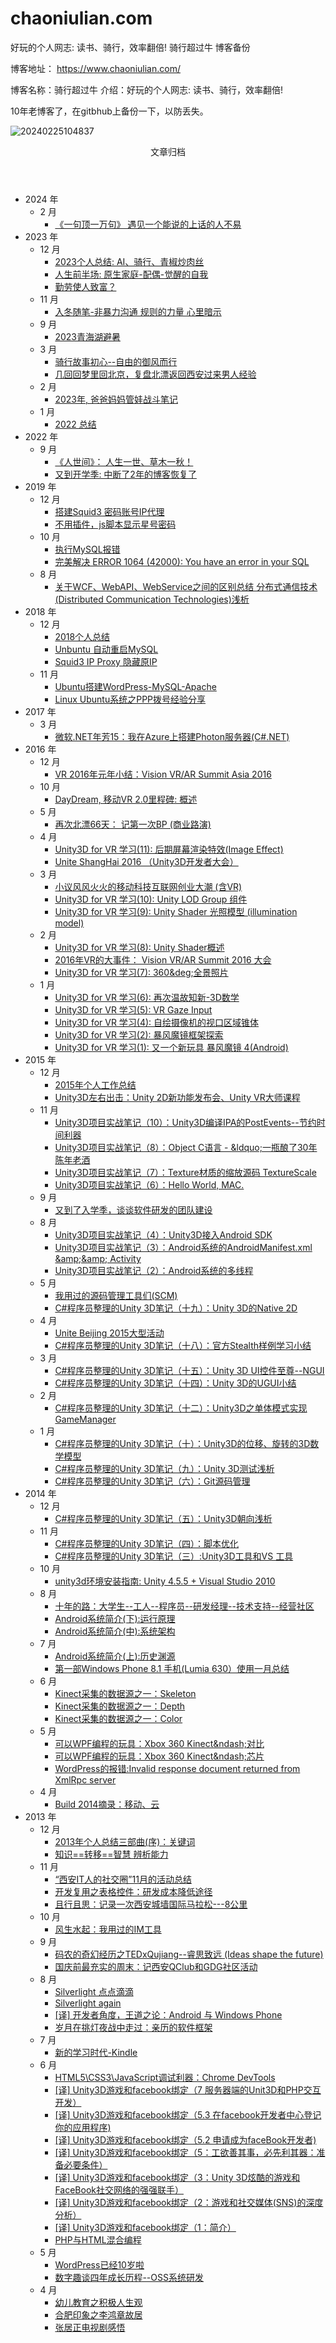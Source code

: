 # chaoniulian.com
好玩的个人网志: 读书、骑行，效率翻倍!     骑行超过牛 博客备份


博客地址：
https://www.chaoniulian.com/

博客名称：骑行超过牛
介绍：好玩的个人网志: 读书、骑行，效率翻倍!



10年老博客了，在gitbhub上备份一下，以防丢失。

![20240225104837](https://pic.spyspider.com/quantdao/${fileName}20240225104837.png?imageslim)


<div id="content" role="main">
<header class="archive-header">
<p class="archive-title">文章归档</p>
</header>
<div class="entry-content">
<ul>
<li>2024 年
<ul>
<li>2 月
<ul>
<li><a href="https://www.chaoniulian.com/blog/chat.html">《一句顶一万句》 遇见一个能说的上话的人不易</a>
</li>
</ul>
</li>
</ul>
</li>
<li>2023 年
<ul>
<li>12 月
<ul>
<li><a href="https://www.chaoniulian.com/blog/2023.html">2023个人总结: AI、骑行、青椒炒肉丝</a>
</li>
<li><a href="https://www.chaoniulian.com/blog/42years.html">人生前半场: 原生家庭-配偶-觉醒的自我</a>
</li>
<li><a href="https://www.chaoniulian.com/blog/better-life.html">勤劳使人致富？</a>
</li>
</ul>
</li>
<li>11 月
<ul>
<li><a href="https://www.chaoniulian.com/blog/love-child.html">入冬随笔-非暴力沟通 规则的力量 心里暗示</a>
</li>
</ul>
</li>
<li>9 月
<ul>
<li><a href="https://www.chaoniulian.com/blog/bike-qinghaihu.html">2023青海湖避暑</a>
</li>
</ul>
</li>
<li>3 月
<ul>
<li><a href="https://www.chaoniulian.com/blog/bike.html">骑行故事初心--自由的御风而行</a>
</li>
<li><a href="https://www.chaoniulian.com/blog/beijing.html">几回回梦里回北京，复盘北漂返回西安过来男人经验</a>
</li>
</ul>
</li>
<li>2 月
<ul>
<li><a href="https://www.chaoniulian.com/blog/2023-2son.html">2023年, 爸爸妈妈管娃战斗笔记</a>
</li>
</ul>
</li>
<li>1 月
<ul>
<li><a href="https://www.chaoniulian.com/blog/2022.html">2022 总结</a>
</li>
</ul>
</li>
</ul>
</li>
<li>2022 年
<ul>
<li>9 月
<ul>
<li><a href="https://www.chaoniulian.com/blog/A-Lifelong-Journey.html">《人世间》： 人生一世、草木一秋！</a>
</li>
<li><a href="https://www.chaoniulian.com/blog/2022-again.html">又到开学季: 中断了2年的博客恢复了</a>
</li>
</ul>
</li>
</ul>
</li>
<li>2019 年
<ul>
<li>12 月
<ul>
<li><a href="https://www.chaoniulian.com/blog/squid-setup-1-2-3.html">搭建Squid3 密码账号IP代理</a>
</li>
<li><a href="https://www.chaoniulian.com/blog/show-password-only-js.html">不用插件，js脚本显示星号密码</a>
</li>
</ul>
</li>
<li>10 月
<ul>
<li><a href="https://www.chaoniulian.com/blog/create-tablewp-zrz-order.html">执行MySQL报错</a>
</li>
<li><a href="https://www.chaoniulian.com/blog/you-have-an-error-in-your-sql.html">完美解决 ERROR 1064 (42000): You have an error in your SQL</a>
</li>
</ul>
</li>
<li>8 月
<ul>
<li><a href="https://www.chaoniulian.com/blog/distributed-communication-technologies.html">关于WCF、WebAPI、WebService之间的区别总结 分布式通信技术(Distributed Communication Technologies)浅析</a>
</li>
</ul>
</li>
</ul>
</li>
<li>2018 年
<ul>
<li>12 月
<ul>
<li><a href="https://www.chaoniulian.com/blog/2018-2.html">2018个人总结</a>
</li>
<li><a href="https://www.chaoniulian.com/blog/unbuntu-restart-mysql.html">Unbuntu 自动重启MySQL</a>
</li>
<li><a href="https://www.chaoniulian.com/blog/squid3-ipproxy-hideip.html">Squid3 IP Proxy 隐藏原IP</a>
</li>
</ul>
</li>
<li>11 月
<ul>
<li><a href="https://www.chaoniulian.com/blog/ubuntuwordpress-mysql-apache.html">Ubuntu搭建WordPress-MySQL-Apache</a>
</li>
<li><a href="https://www.chaoniulian.com/blog/linux_ubuntu_ppp.html">Linux Ubuntu系统之PPP拨号经验分享</a>
</li>
</ul>
</li>
</ul>
</li>
<li>2017 年
<ul>
<li>3 月
<ul>
<li><a href="https://www.chaoniulian.com/blog/photononazure.html">微软.NET年芳15：我在Azure上搭建Photon服务器(C#.NET)</a>
</li>
</ul>
</li>
</ul>
</li>
<li>2016 年
<ul>
<li>12 月
<ul>
<li><a href="https://www.chaoniulian.com/blog/visionvr_ar_summit_asia2016.html">VR 2016年元年小结：Vision VR/AR Summit Asia 2016</a>
</li>
</ul>
</li>
<li>10 月
<ul>
<li><a href="https://www.chaoniulian.com/blog/daydream.html">DayDream, 移动VR 2.0里程碑: 概述</a>
</li>
</ul>
</li>
<li>5 月
<ul>
<li><a href="https://www.chaoniulian.com/blog/longvr.html">再次北漂66天： 记第一次BP (商业路演)</a>
</li>
</ul>
</li>
<li>4 月
<ul>
<li><a href="https://www.chaoniulian.com/blog/imageeffect.html">Unity3D for VR 学习(11): 后期屏幕渲染特效(Image Effect)</a>
</li>
<li><a href="https://www.chaoniulian.com/blog/uniteshanghai2016.html">Unite ShangHai 2016 （Unity3D开发者大会）</a>
</li>
</ul>
</li>
<li>3 月
<ul>
<li><a href="https://www.chaoniulian.com/blog/vrartime.html">小议风风火火的移动科技互联网创业大潮 (含VR)</a>
</li>
<li><a href="https://www.chaoniulian.com/blog/lodgroup.html">Unity3D for VR 学习(10): Unity LOD Group 组件</a>
</li>
<li><a href="https://www.chaoniulian.com/blog/shader_lightingmodel.html">Unity3D for VR 学习(9): Unity Shader 光照模型 (illumination model)</a>
</li>
</ul>
</li>
<li>2 月
<ul>
<li><a href="https://www.chaoniulian.com/blog/shaderlab.html">Unity3D for VR 学习(8): Unity Shader概述</a>
</li>
<li><a href="https://www.chaoniulian.com/blog/vision_vrar_2016.html">2016年VR的大事件： Vision VR/AR Summit 2016 大会</a>
</li>
<li><a href="https://www.chaoniulian.com/blog/vr360viewer.html">Unity3D for VR 学习(7): 360&amp;deg;全景照片</a>
</li>
</ul>
</li>
<li>1 月
<ul>
<li><a href="https://www.chaoniulian.com/blog/3dmathforvr.html">Unity3D for VR 学习(6): 再次温故知新-3D数学</a>
</li>
<li><a href="https://www.chaoniulian.com/blog/vrgazeinput.html">Unity3D for VR 学习(5): VR Gaze Input</a>
</li>
<li><a href="https://www.chaoniulian.com/blog/cameraviewex.html">Unity3D for VR 学习(4): 自绘摄像机的视口区域锥体</a>
</li>
<li><a href="https://www.chaoniulian.com/blog/learningvirtualreality.html">Unity3D for VR 学习(2): 暴风魔镜框架探索</a>
</li>
<li><a href="https://www.chaoniulian.com/blog/mojingvr.html">Unity3D for VR 学习(1): 又一个新玩具 暴风魔镜 4(Android)</a>
</li>
</ul>
</li>
</ul>
</li>
<li>2015 年
<ul>
<li>12 月
<ul>
<li><a href="https://www.chaoniulian.com/blog/2015u3d.html">2015年个人工作总结</a>
</li>
<li><a href="https://www.chaoniulian.com/blog/unityvr.html">Unity3D左右出击：Unity 2D新功能发布会、Unity VR大师课程</a>
</li>
</ul>
</li>
<li>11 月
<ul>
<li><a href="https://www.chaoniulian.com/blog/xcodeapi.html">Unity3D项目实战笔记（10）：Unity3D编译IPA的PostEvents--节约时间利器</a>
</li>
<li><a href="https://www.chaoniulian.com/blog/objectc.html">Unity3D项目实战笔记（8）：Object C语言 - &amp;ldquo;一瓶酿了30年陈年老酒</a>
</li>
<li><a href="https://www.chaoniulian.com/blog/texturescale.html">Unity3D项目实战笔记（7）：Texture材质的缩放源码 TextureScale</a>
</li>
<li><a href="https://www.chaoniulian.com/blog/hellomac.html">Unity3D项目实战笔记（6）：Hello World, MAC.</a>
</li>
</ul>
</li>
<li>9 月
<ul>
<li><a href="https://www.chaoniulian.com/blog/teamthink.html">又到了入学季，谈谈软件研发的团队建设</a>
</li>
</ul>
</li>
<li>8 月
<ul>
<li><a href="https://www.chaoniulian.com/blog/unity3d_androidsdk.html">Unity3D项目实战笔记（4）：Unity3D接入Android SDK</a>
</li>
<li><a href="https://www.chaoniulian.com/blog/unity3d_androidmanifest.html">Unity3D项目实战笔记（3）：Android系统的AndroidManifest.xml &amp;amp;&amp;amp; Activity</a>
</li>
<li><a href="https://www.chaoniulian.com/blog/unity3d_android_thread.html">Unity3D项目实战笔记（2）：Android系统的多线程</a>
</li>
</ul>
</li>
<li>5 月
<ul>
<li><a href="https://www.chaoniulian.com/blog/perforce_p4connect.html">我用过的源码管理工具们(SCM)</a>
</li>
<li><a href="https://www.chaoniulian.com/blog/unity2d.html">C#程序员整理的Unity 3D笔记（十九）：Unity 3D的Native 2D</a>
</li>
</ul>
</li>
<li>4 月
<ul>
<li><a href="https://www.chaoniulian.com/blog/unitebeijing2015.html">Unite Beijing 2015大型活动</a>
</li>
<li><a href="https://www.chaoniulian.com/blog/csharp_learnunity3d_stealth.html">C#程序员整理的Unity 3D笔记（十八）：官方Stealth样例学习小结</a>
</li>
</ul>
</li>
<li>3 月
<ul>
<li><a href="https://www.chaoniulian.com/blog/csharp_learnunity3d_ngui.html">C#程序员整理的Unity 3D笔记（十五）：Unity 3D UI控件至尊--NGUI</a>
</li>
<li><a href="https://www.chaoniulian.com/blog/csharp_learnunity3d_ugui.html">C#程序员整理的Unity 3D笔记（十四）：Unity 3D的UGUI小结</a>
</li>
</ul>
</li>
<li>2 月
<ul>
<li><a href="https://www.chaoniulian.com/blog/creating-game-manager-using-state-machine-and-singleton-pattern-in-unity3d.html">C#程序员整理的Unity 3D笔记（十二）：Unity3D之单体模式实现GameManager</a>
</li>
</ul>
</li>
<li>1 月
<ul>
<li><a href="https://www.chaoniulian.com/blog/csharp_learnunity3d_abc_10_xyz.html">C#程序员整理的Unity 3D笔记（十）：Unity3D的位移、旋转的3D数学模型</a>
</li>
<li><a href="https://www.chaoniulian.com/blog/csharp_learnunity3d_abc_9_test.html">C#程序员整理的Unity 3D笔记（九）：Unity 3D测试浅析</a>
</li>
<li><a href="https://www.chaoniulian.com/blog/csharp_learnunity3d_abc_6.html">C#程序员整理的Unity 3D笔记（六）：Git源码管理</a>
</li>
</ul>
</li>
</ul>
</li>
<li>2014 年
<ul>
<li>12 月
<ul>
<li><a href="https://www.chaoniulian.com/blog/csharp_learnunity3d_abc_5.html">C#程序员整理的Unity 3D笔记（五）：Unity3D朝向浅析</a>
</li>
</ul>
</li>
<li>11 月
<ul>
<li><a href="https://www.chaoniulian.com/blog/csharp_learnunity3d_abc_4.html">C#程序员整理的Unity 3D笔记（四）：脚本优化</a>
</li>
<li><a href="https://www.chaoniulian.com/blog/httpwww-xifarm-comcsharp_learnunity3d_abc_3.html">C#程序员整理的Unity 3D笔记（三）:Unity3D工具和VS 工具</a>
</li>
</ul>
</li>
<li>10 月
<ul>
<li><a href="https://www.chaoniulian.com/blog/unity3d_vs2010.html">unity3d环境安装指南: Unity 4.5.5 + Visual Studio 2010</a>
</li>
</ul>
</li>
<li>8 月
<ul>
<li><a href="https://www.chaoniulian.com/blog/shi-nian-de-lu-da-xue-sheng-gong-ren-cheng-xu-yuan-yan-fa-jing-li-ji-zhu-zhi-chi-jing-ying-she-qu.html">十年的路：大学生--工人--程序员--研发经理--技术支持--经营社区</a>
</li>
<li><a href="https://www.chaoniulian.com/blog/android_running.html">Android系统简介(下):运行原理</a>
</li>
<li><a href="https://www.chaoniulian.com/blog/android_architecturestack.html">Android系统简介(中):系统架构</a>
</li>
</ul>
</li>
<li>7 月
<ul>
<li><a href="https://www.chaoniulian.com/blog/android_history.html">Android系统简介(上):历史渊源</a>
</li>
<li><a href="https://www.chaoniulian.com/blog/di-yi-bu-windows-phone-8-1-shou-ji-lumia-630-shi-yong-yi-yue-zong-jie.html">第一部Windows Phone 8.1 手机(Lumia 630）使用一月总结</a>
</li>
</ul>
</li>
<li>6 月
<ul>
<li><a href="https://www.chaoniulian.com/blog/kinectcai-ji-de-shu-ju-yuan-zhi-yi-skeleton.html">Kinect采集的数据源之一：Skeleton</a>
</li>
<li><a href="https://www.chaoniulian.com/blog/kinectcai-ji-de-shu-ju-yuan-zhi-yi-depth.html">Kinect采集的数据源之一：Depth</a>
</li>
<li><a href="https://www.chaoniulian.com/blog/kinectcai-ji-de-shu-ju-yuan-zhi-yi-color.html">Kinect采集的数据源之一：Color</a>
</li>
</ul>
</li>
<li>5 月
<ul>
<li><a href="https://www.chaoniulian.com/blog/ke-yi-wpfbian-cheng-de-wan-ju-xbox-360-kinect-dui-bi.html">可以WPF编程的玩具：Xbox 360 Kinect&amp;ndash;对比</a>
</li>
<li><a href="https://www.chaoniulian.com/blog/ke-yi-wpfbian-cheng-de-wan-ju-xbox-360-kinect-xin-pian.html">可以WPF编程的玩具：Xbox 360 Kinect&amp;ndash;芯片</a>
</li>
<li><a href="https://www.chaoniulian.com/blog/invalid-response-document-returned-from-xmlrpc-server.html">WordPress的报错:Invalid response document returned from XmlRpc server</a>
</li>
</ul>
</li>
<li>4 月
<ul>
<li><a href="https://www.chaoniulian.com/blog/build-2014zhai-lu-yi-dong-yun.html">Build 2014摘录：移动、云</a>
</li>
</ul>
</li>
</ul>
</li>
<li>2013 年
<ul>
<li>12 月
<ul>
<li><a href="https://www.chaoniulian.com/blog/2013nian-ge-ren-zong-jie-san-bu-qu-xu-guan-jian-ci.html">2013年个人总结三部曲(序)：关键词</a>
</li>
<li><a href="https://www.chaoniulian.com/blog/zhi-shi-zhuan-yi-zhi-hui-bian-xi-neng-li.html">知识==转移==智慧 辨析能力</a>
</li>
</ul>
</li>
<li>11 月
<ul>
<li><a href="https://www.chaoniulian.com/blog/xian-open-party-org.html">“西安IT人的社交圈”11月的活动总结</a>
</li>
<li><a href="https://www.chaoniulian.com/blog/kai-fa-fu-yong-zhi-biao-ge-kong-jian-yan-fa-cheng-ben-jiang-di-tu-jing.html">开发复用之表格控件：研发成本降低途径</a>
</li>
<li><a href="https://www.chaoniulian.com/blog/qie-xing-qie-si-ji-lu-yi-ci-xi-an-cheng-qiang-guo-ji-ma-la-song-8gong-li.html">且行且思：记录一次西安城墙国际马拉松---8公里</a>
</li>
</ul>
</li>
<li>10 月
<ul>
<li><a href="https://www.chaoniulian.com/blog/feng-sheng-shui-qi-wo-yong-guo-de-imgong-ju.html">风生水起：我用过的IM工具</a>
</li>
</ul>
</li>
<li>9 月
<ul>
<li><a href="https://www.chaoniulian.com/blog/ma-nong-de-qi-huan-jing-li-zhi-tedxqujiang-rui-si-zhi-yuan-ideas-shape-the-future.html">码农的奇幻经历之TEDxQujiang--睿思致远 (Ideas shape the future)</a>
</li>
<li><a href="https://www.chaoniulian.com/blog/guo-qing-qian-zui-chong-shi-de-zhou-mo-ji-xi-an-qclubhe-gdgshe-qu-huo-dong.html">国庆前最充实的周末：记西安QClub和GDG社区活动</a>
</li>
</ul>
</li>
<li>8 月
<ul>
<li><a href="https://www.chaoniulian.com/blog/silverlight-dian-dian-di-di.html">Silverlight 点点滴滴</a>
</li>
<li><a href="https://www.chaoniulian.com/blog/silverlight-again.html">Silverlight again</a>
</li>
<li><a href="https://www.chaoniulian.com/blog/yi-kai-fa-zhe-jiao-du-wang-dao-zhi-lun-android-yu-windows-phone.html">[译] 开发者角度，王道之论：Android 与 Windows Phone</a>
</li>
<li><a href="https://www.chaoniulian.com/blog/sui-yue-zai-tiao-deng-ye-zhan-zhong-zou-guo-qin-li-de-ruan-jian-kuang-jia.html">岁月在挑灯夜战中走过：亲历的软件框架</a>
</li>
</ul>
</li>
<li>7 月
<ul>
<li><a href="https://www.chaoniulian.com/blog/xin-de-xue-xi-shi-dai-kindle.html">新的学习时代-Kindle</a>
</li>
</ul>
</li>
<li>6 月
<ul>
<li><a href="https://www.chaoniulian.com/blog/html5-css3-javascriptdiao-shi-li-qi-chrome-devtools.html">HTML5\CSS3\JavaScript调试利器：Chrome DevTools</a>
</li>
<li><a href="https://www.chaoniulian.com/blog/games-development-with-unity3d-and-facebook7.html">[译] Unity3D游戏和facebook绑定（7 服务器端的Unit3D和PHP交互开发）</a>
</li>
<li><a href="https://www.chaoniulian.com/blog/games-development-with-unity3d-and-facebook53.html">[译] Unity3D游戏和facebook绑定（5.3 在facebook开发者中心登记你的应用程序)</a>
</li>
<li><a href="https://www.chaoniulian.com/blog/games-development-with-unity3d-and-facebook52.html">[译] Unity3D游戏和facebook绑定（5.2 申请成为faceBook开发者)</a>
</li>
<li><a href="https://www.chaoniulian.com/blog/games-development-with-unity3d-and-facebook-5.html">[译] Unity3D游戏和facebook绑定（5：工欲善其事，必先利其器：准备必要条件）</a>
</li>
<li><a href="https://www.chaoniulian.com/blog/games-development-with-unity3d-and-facebook3.html">[译] Unity3D游戏和facebook绑定（3：Unity 3D炫酷的游戏和FaceBook社交网络的强强联手）</a>
</li>
<li><a href="https://www.chaoniulian.com/blog/yi-unity3dyou-xi-he-facebookbang-ding-2-you-xi-he-she-jiao-mei-ti-sns-de-shen-du-fen-xi.html">[译] Unity3D游戏和facebook绑定（2：游戏和社交媒体(SNS)的深度分析）</a>
</li>
<li><a href="https://www.chaoniulian.com/blog/unity3d_introduce.html">[译] Unity3D游戏和facebook绑定（1：简介）</a>
</li>
<li><a href="https://www.chaoniulian.com/blog/phpyu-htmlhun-he-bian-cheng.html">PHP与HTML混合编程</a>
</li>
</ul>
</li>
<li>5 月
<ul>
<li><a href="https://www.chaoniulian.com/blog/wordpressyi-jing-10sui-la.html">WordPress已经10岁啦</a>
</li>
<li><a href="https://www.chaoniulian.com/blog/oss.html">数字趣谈四年成长历程--OSS系统研发</a>
</li>
</ul>
</li>
<li>4 月
<ul>
<li><a href="https://www.chaoniulian.com/blog/you-er-jiao-yu-zhi-ji-ji-ren-sheng-guan.html">幼儿教育之积极人生观</a>
</li>
<li><a href="https://www.chaoniulian.com/blog/he-fei-yin-xiang-zhi-li-hong-zhang-gu-ju.html">合肥印象之李鸿章故居</a>
</li>
<li><a href="https://www.chaoniulian.com/blog/zhang-ju-zheng-dian-shi-ju-gan-wu.html">张居正电视剧感悟</a>
</li>
</ul>
</li>
</ul>
</li>
</ul>
</div>
</div>